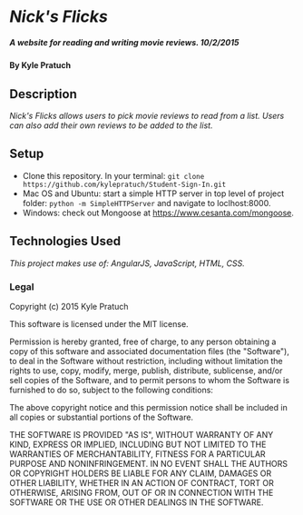 # _Nick's Flicks_

##### _A website for reading and writing movie reviews. 10/2/2015_

#### By Kyle Pratuch

## Description

_Nick's Flicks allows users to pick movie reviews to read from a list. Users can also add their own reviews to be added to the list._

## Setup

* Clone this repository. In your terminal: ```git clone https://github.com/kylepratuch/Student-Sign-In.git ```
* Mac OS and Ubuntu: start a simple HTTP server in top level of project folder: ```python -m SimpleHTTPServer``` and navigate to loclhost:8000.
* Windows: check out Mongoose at https://www.cesanta.com/mongoose.


## Technologies Used

_This project makes use of:
AngularJS, JavaScript, HTML, CSS._


### Legal

Copyright (c) 2015 Kyle Pratuch

This software is licensed under the MIT license.

Permission is hereby granted, free of charge, to any person obtaining a copy
of this software and associated documentation files (the "Software"), to deal
in the Software without restriction, including without limitation the rights
to use, copy, modify, merge, publish, distribute, sublicense, and/or sell
copies of the Software, and to permit persons to whom the Software is
furnished to do so, subject to the following conditions:

The above copyright notice and this permission notice shall be included in
all copies or substantial portions of the Software.

THE SOFTWARE IS PROVIDED "AS IS", WITHOUT WARRANTY OF ANY KIND, EXPRESS OR
IMPLIED, INCLUDING BUT NOT LIMITED TO THE WARRANTIES OF MERCHANTABILITY,
FITNESS FOR A PARTICULAR PURPOSE AND NONINFRINGEMENT. IN NO EVENT SHALL THE
AUTHORS OR COPYRIGHT HOLDERS BE LIABLE FOR ANY CLAIM, DAMAGES OR OTHER
LIABILITY, WHETHER IN AN ACTION OF CONTRACT, TORT OR OTHERWISE, ARISING FROM,
OUT OF OR IN CONNECTION WITH THE SOFTWARE OR THE USE OR OTHER DEALINGS IN
THE SOFTWARE.

